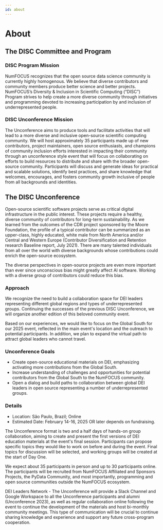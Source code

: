 ```yaml
---
id: about
---
```


# About

## The DISC Committee and Program

### DISC Program Mission

NumFOCUS recognizes that the open source data science community is currently highly homogenous. We believe that diverse contributors and community members produce better science and better projects. NumFOCUS’s Diversity & Inclusion in Scientific Computing (“DISC”) Program strives to help create a more diverse community through initiatives and programming devoted to increasing participation by and inclusion of underrepresented people.


### DISC Unconference Mission

The Unconference aims to produce tools and facilitate activities that will lead to a more diverse   and inclusive open-source scientific computing community. We will host approximately 35 participants made up of new contributors, project maintainers, open source enthusiasts, and champions of community inclusion efforts interested in impacting their community through an unconference style event that will focus on collaborating on efforts to build resources to distribute and share with the broader open-source community. Participants will discuss and generate ideas for practical and scalable solutions, identify best practices, and share knowledge that welcomes, encourages, and fosters community growth inclusive of people from all backgrounds and identities.

## The DISC Unconference

Open-source scientific software projects serve as critical digital infrastructure in the public interest. These projects require a healthy, diverse community of contributors for long-term sustainability. As we learned from the outcomes of the CDR project sponsored by the Moore Foundation, the profile of a typical contributor can be summarized as an upper-class, highly educated, white male from North America and/or Central and Western Europe (Contributor Diversification and Retention research Baseline report, July 2021). There are many talented individuals from all over the world with diverse backgrounds whose contributions could enrich the open-source ecosystem.

The diverse perspectives in open-source projects are even more important than ever since unconscious bias might greatly affect AI software. Working with a diverse group of contributors could reduce this bias.  	 

### Approach

We recognize the need to build a collaboration space for DEI leaders representing different global regions and types of underrepresented groups. Continuing the successes of the previous DISC Unconference, we will organize another edition of this beloved community event.

Based on our experiences, we would like to focus on the Global South for our 2025 event, reflected in the main event's location and the outreach to potential participants. In addition, we plan to expand the virtual path to attract global leaders who cannot travel.

### Unconference Goals

- Create open-source educational materials on DEI, emphasizing activating more contributions from the Global South.
- Increase understanding of challenges and opportunities for potential contributors from the Global South to the NumFOCUS community.
- Open a dialog and build paths to collaboration between global DEI leaders in open source representing a number of underrepresented groups.

### Details

- Location: São Paulo, Brazil; Online
- Estimated Date: February 14-16, 2025 OR later depends on fundraising.

The Unconference format is two and a half days of hands-on group collaboration, aiming to create and present the first versions of DEI education materials at the event's final session. Participants can propose specific topics they would like to work on before and during the event. Final topics for discussion will be selected, and working groups will be created at the start of Day One.

We expect about 35 participants in person and up to 30 participants online. The participants will be recruited from NumFOCUS Affiliated and Sponsors Projects, the PyData Community, and most importantly, programming and open source communities outside the NumFOCUS ecosystem.

DEI Leaders Network - The Unconference will provide a Slack Channel and Google Workspace to all the Unconference participants and alumni (Unconference 2023), as well as regular collaboration online following the event to continue the development of the materials and host bi-monthly community meetings. This type of communication will be crucial to continue sharing knowledge and experience and support any future cross-program cooperation.
